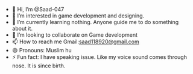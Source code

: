 - 👋 Hi, I’m @Saad-047
- 👀 I’m interested in game development and designing.
- 🌱 I’m currently learning nothing. Anyone guide me to do something about it.
- 💞️ I’m looking to collaborate on Game development
- 📫 How to reach me Gmail:saad118920@gmail.com
- 😄 Pronouns: Muslim hu 
- ⚡ Fun fact: I have speaking issue. Like my voice sound comes through nose. It is since birth.
